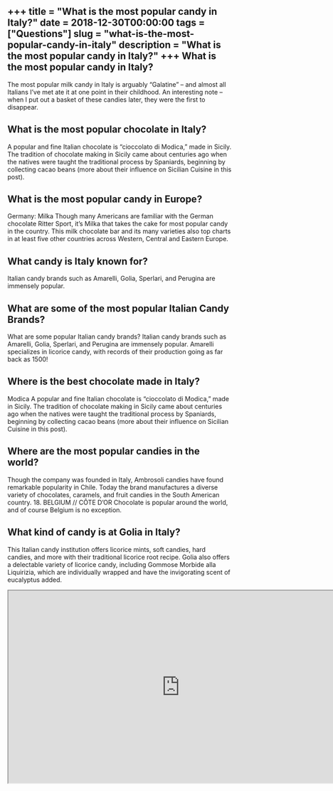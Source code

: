 +++
title = "What is the most popular candy in Italy?"
date = 2018-12-30T00:00:00
tags = ["Questions"]
slug = "what-is-the-most-popular-candy-in-italy"
description = "What is the most popular candy in Italy?"
+++
What is the most popular candy in Italy?
----------------------------------------

The most popular milk candy in Italy is arguably “Galatine” – and almost all Italians I’ve met ate it at one point in their childhood. An interesting note – when I put out a basket of these candies later, they were the first to disappear.

What is the most popular chocolate in Italy?
--------------------------------------------

A popular and fine Italian chocolate is “cioccolato di Modica,” made in Sicily. The tradition of chocolate making in Sicily came about centuries ago when the natives were taught the traditional process by Spaniards, beginning by collecting cacao beans (more about their influence on Sicilian Cuisine in this post).

What is the most popular candy in Europe?
-----------------------------------------

Germany: Milka Though many Americans are familiar with the German chocolate Ritter Sport, it’s Milka that takes the cake for most popular candy in the country. This milk chocolate bar and its many varieties also top charts in at least five other countries across Western, Central and Eastern Europe.

What candy is Italy known for?
------------------------------

Italian candy brands such as Amarelli, Golia, Sperlari, and Perugina are immensely popular.

What are some of the most popular Italian Candy Brands?
-------------------------------------------------------

What are some popular Italian candy brands? Italian candy brands such as Amarelli, Golia, Sperlari, and Perugina are immensely popular. Amarelli specializes in licorice candy, with records of their production going as far back as 1500!

Where is the best chocolate made in Italy?
------------------------------------------

Modica A popular and fine Italian chocolate is “cioccolato di Modica,” made in Sicily. The tradition of chocolate making in Sicily came about centuries ago when the natives were taught the traditional process by Spaniards, beginning by collecting cacao beans (more about their influence on Sicilian Cuisine in this post).

Where are the most popular candies in the world?
------------------------------------------------

Though the company was founded in Italy, Ambrosoli candies have found remarkable popularity in Chile. Today the brand manufactures a diverse variety of chocolates, caramels, and fruit candies in the South American country. 18. BELGIUM // CÔTE D’OR Chocolate is popular around the world, and of course Belgium is no exception.

What kind of candy is at Golia in Italy?
----------------------------------------

This Italian candy institution offers licorice mints, soft candies, hard candies, and more with their traditional licorice root recipe. Golia also offers a delectable variety of licorice candy, including Gommose Morbide alla Liquirizia, which are individually wrapped and have the invigorating scent of eucalyptus added.

<iframe allow="accelerometer; autoplay; clipboard-write; encrypted-media; gyroscope; picture-in-picture" allowfullscreen="" class="__youtube_prefs__  epyt-is-override  no-lazyload" data-no-lazy="1" data-origheight="433" data-origwidth="770" data-skipgform_ajax_framebjll="" height="433" id="_ytid_48872" loading="lazy" src="https://www.youtube.com/embed/LANeuZl_B1s?enablejsapi=1&autoplay=0&cc_load_policy=0&cc_lang_pref=&iv_load_policy=1&loop=0&modestbranding=0&rel=1&fs=1&playsinline=0&autohide=2&theme=dark&color=red&controls=1&" title="YouTube player" width="770"></iframe>